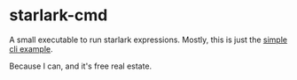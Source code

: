 # starlark-cmd

A small executable to run starlark expressions.
Mostly, this is just the [simple cli example](https://github.com/google/starlark-rust/blob/35acf81a483e13095ead1e548fcc288bf74b09c2/starlark/examples/starlark-simple-cli.rs).

Because I can, and it's free real estate.
